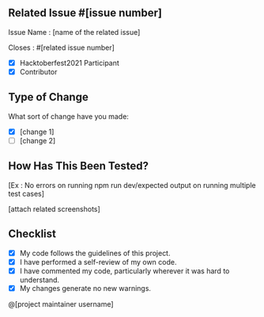 <!-- Please change the text inside brackets [] with relevant information -->
<!-- writing x inside "- [x]" will make it a checklist, leaving it blank "- [ ]" will make it a unchecked checklist  -->
## Related Issue #[issue number]

Issue Name : [name of the related issue]

Closes : #[related issue number]

- [x] Hacktoberfest2021 Participant
- [x] Contributor

## Type of Change

What sort of change have you made:
- [x] [change 1]
- [ ] [change 2]

## How Has This Been Tested?

[Ex : No errors on running npm run dev/expected output on running multiple test cases]

[attach related screenshots]

## Checklist

- [x] My code follows the guidelines of this project.
- [x] I have performed a self-review of my own code.
- [x] I have commented my code, particularly wherever it was hard to understand.
- [x] My changes generate no new warnings.

@[project maintainer username]
